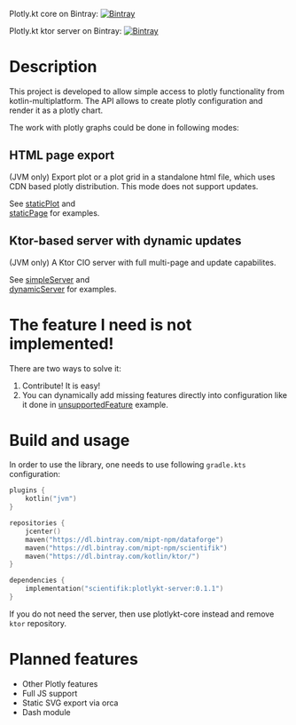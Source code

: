 Plotly.kt core on Bintray: [ ![Bintray](https://api.bintray.com/packages/mipt-npm/scientifik/plotlykt-core/images/download.svg) ](https://bintray.com/mipt-npm/scientifik/plotlykt-core/_latestVersion)

Plotly.kt ktor server on Bintray: [ ![Bintray](https://api.bintray.com/packages/mipt-npm/scientifik/plotlykt-core/images/download.svg) ](https://bintray.com/mipt-npm/scientifik/plotlykt-server/_latestVersion)

# Description

This project is developed to allow simple access to plotly functionality from kotlin-multiplatform.
The API allows to create plotly configuration and render it as a plotly chart.

The work with plotly graphs could be done in following modes:

## HTML page export
(JVM only) Export plot or a plot grid in a standalone html file, which
uses CDN based plotly distribution. This mode does not support updates.

See [staticPlot](./examples/src/main/kotlin/staticPlot.kt) and  
[staticPage](./examples/src/main/kotlin/staticPage.kt) for examples.

## Ktor-based server with dynamic updates
(JVM only) A Ktor CIO server with full multi-page and update capabilites.

See [simpleServer](./examples/src/main/kotlin/simpleServer.kt) and  
[dynamicServer](./examples/src/main/kotlin/dynamicServer.kt) for examples.

# The feature I need is not implemented!

There are two ways to solve it:
1. Contribute! It is easy!
2. You can dynamically add missing features directly into configuration
like it done in [unsupportedFeature](./examples/src/main/kotlin/unsupportedFeature.kt) example.

# Build and usage

In order to use the library, one needs to use following `gradle.kts` configuration:

```kotlin
plugins {
    kotlin("jvm")
}

repositories {
    jcenter()
    maven("https://dl.bintray.com/mipt-npm/dataforge")
    maven("https://dl.bintray.com/mipt-npm/scientifik")
    maven("https://dl.bintray.com/kotlin/ktor/")
}

dependencies {
    implementation("scientifik:plotlykt-server:0.1.1")
}
```

If you do not need the server, then use plotlykt-core instead and remove `ktor` repository.

# Planned features

* Other Plotly features
* Full JS support
* Static SVG export via orca
* Dash module
